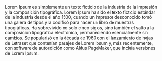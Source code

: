 Lorem Ipsum es simplemente un texto ficticio de la industria de la impresión y la composición tipográfica.
Lorem Ipsum ha sido el texto ficticio estándar de la industria desde el año 1500, cuando un impresor 
desconocido tomó una galera de tipos y la codificó para hacer un libro de muestras tipográficas. Ha 
sobrevivido no solo cinco siglos, sino también el salto a la composición tipográfica electrónica,
permaneciendo esencialmente sin cambios. Se popularizó en la década de 1960 con el lanzamiento de hojas de
Letraset que contenían pasajes de Lorem Ipsum y, más recientemente, con software de autoedición como Aldus
PageMaker, que incluía versiones de Lorem Ipsum.